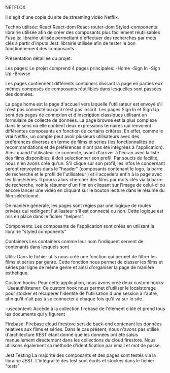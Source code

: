 NETFLOX

Il s'agit d'une copie du site de streaming vidéo Netflix.

Techno utilisée:
React
React-dom
React-router-dom
Styled-components: librairie utilisée afin de créer des composants plus facilement réutilisables
Fuse.js: librairie utilisée permettant d'effectuer des recherches par mots clés à partir d'inputs
Jest: librairie utilisée afin de tester le bon fonctionnement des composants

Présentation détaillée du projet:

Les pages:
Le projet comprend 4 pages principales:
-Home
-Sign In
-Sign Up
-Browse

Les pages contiennent différents containers divisant la page en parties eux mêmes composés de composants réutilibles dans lesquelles sont passées des données.

La page home est la page d'accueil vers laquelle l'utilisateur est envoyé s'il n'est pas connecté ou qu'il n'est pas inscrit.
Les pages Sign In et Sign Up sont des pages de connexion et d'inscription classiques utilisant un formulaire de collecte de données.
La page browse est la plus complexe dans le sens où elle contient deux expressions ternaires qui renvoient différentes composants en fonction de certains critères. En effet, comme le vrai Netflix, un compte peut avoir plusieurs utilisateurs avec des préférences diverses en terme de films et series (les fonctionnalités de recommandations et de préférences n'ont pas été intégrées à l'application). Ainsi quand l'utilisateur se connecte, avant d'arriver à l'écran avec la liste des films disponibles, il doit selectionner son profil. Par soucis de facilité, nous n'en avons crée qu'un. S'il clique sur son profil, les infos le concernant seront renvoyées dans le "header" (composants contenant le logo, la barre de recherche et le profil de l'utilisateur ) et il accedera enfin à la page avec les films/séries. Il pourra alors chercher des films par mots clés via la barre de recherche, voir le résumer d'un film en cliquant sur l'image de celui-ci ou encore lancer une vidéo en cliquant sur le bouton lecture dans le résumé du film séléctionné.

De manière générale, les pages sont régies par une logique de routes privées qui redirigent l'utilisateur s'il est connecté ou non. Cette logique est mis en place dans le fichier "helpers".

Components:
Les composants de l'application sont créés en utilisant la librairie "styled components"

Containers
Les containers comme leur nom l'indiquent servent de contenants dans lesquels sont

Utils:
Dans le fichier utils nous créé une fonction qui permet de filtrer les films et séries par genre. Cette fonction nous permet de classer les films et séries par ligne de même genre et ainsi d'organiser la page de manière esthétique.

Custom hooks:
Pour cette application, nous avons créé deux custom hooks:
-Useauthlistener:
Ce custom hook nous permet d'utiliser le localstorage pour stocker et récupérer l'identité 
de l'utilisation d'une session à l'autre, afin qu'il n'ait pas à se connecter à chaque fois
qu'il va sur le site.

-usecontent:
Accède à la collection firebase de l'élément ciblé 
et prend tous les documents qui y figurent


Firebase:
Firebase cloud firestore sert de back-end contenant les données relatives aux films et séries.
Dans le cas présent, nous n'avons pas utilisé d'architecture REST étant donné que les données ont été saisis manuellement directement dans les collections du cloud firestore.
Nous utilisons également sa méthode d'identification par email et mot de passe.

Jest Testing
La majorité des composants et des pages sont testés via la librairie JEST.
L'intégralité des test sont écrits et stockés dans le fichier "tests"
